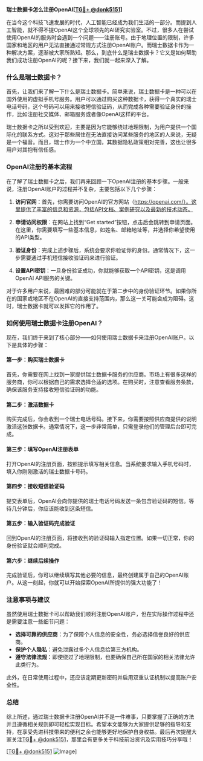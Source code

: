 **瑞士数据卡怎么注册OpenAI[[TG💪+ @donk5151](https://t.me/s/donk5151)]**

在当今这个科技飞速发展的时代，人工智能已经成为我们生活的一部分。而提到人工智能，就不得不提OpenAI这个全球领先的AI研究实验室。不过，很多人在尝试使用OpenAI的服务时会遇到一个问题——注册账号。由于地理位置的限制，许多国家和地区的用户无法直接通过常规方式注册OpenAI账户。而瑞士数据卡作为一种解决方案，逐渐被大家所熟知。那么，到底什么是瑞士数据卡？它又是如何帮助我们成功注册OpenAI的呢？接下来，我们就一起来深入了解。

### 什么是瑞士数据卡？

首先，让我们来了解一下什么是瑞士数据卡。简单来说，瑞士数据卡是一种可以在国外使用的虚拟手机号服务。用户可以通过购买这种数据卡，获得一个真实的瑞士电话号码，这个号码可以用来接收短信验证码，从而完成各种需要验证身份的操作，比如注册社交媒体、邮箱服务或者像OpenAI这样的平台。

瑞士数据卡之所以受到欢迎，主要是因为它能够绕过地理限制，为用户提供一个国际化的联系方式。这对于那些居住在无法直接访问某些服务的地区的人来说，无疑是一个福音。而且，瑞士作为一个中立国，其数据隐私政策相对完善，这也让很多用户对其抱有信任感。

### OpenAI注册的基本流程

在了解了瑞士数据卡之后，我们再来回顾一下OpenAI注册的基本步骤。一般来说，注册OpenAI账户的过程并不复杂，主要包括以下几个步骤：

1. **访问官网**：首先，你需要访问OpenAI的官方网站（https://openai.com/）。这里提供了丰富的信息和资源，包括API文档、案例研究以及最新的技术动态。

2. **申请访问权限**：在网站上找到“Get started”按钮，点击后会跳转到申请页面。在这里，你需要填写一些基本信息，如姓名、邮箱地址等，并选择你希望使用的API类型。

3. **验证身份**：完成上述步骤后，系统会要求你验证你的身份。通常情况下，这一步需要通过手机短信接收验证码来进行验证。

4. **设置API密钥**：一旦身份验证成功，你就能够获取一个API密钥，这是调用OpenAI API服务的关键。

对于许多用户来说，最困难的部分可能就在于第二步中的身份验证环节。如果你所在的国家或地区不在OpenAI的直接支持范围内，那么这一关可能会成为阻碍。这时，瑞士数据卡就可以发挥它的作用了。

### 如何使用瑞士数据卡注册OpenAI？

现在，我们终于来到了核心部分——如何使用瑞士数据卡来注册OpenAI账户。以下是具体的步骤：

#### 第一步：购买瑞士数据卡

首先，你需要在网上找到一家提供瑞士数据卡服务的供应商。市场上有很多这样的服务商，你可以根据自己的需求选择合适的选项。在购买时，注意查看服务条款，确保该服务支持接收短信验证码的功能。

#### 第二步：激活数据卡

购买完成后，你会收到一个瑞士电话号码。接下来，你需要按照供应商提供的说明激活这张数据卡。通常情况下，这一步非常简单，只需登录他们的管理后台即可完成。

#### 第三步：填写OpenAI注册表单

打开OpenAI的注册页面，按照提示填写相关信息。当系统要求输入手机号码时，填入你刚刚激活的瑞士数据卡号码。

#### 第四步：接收短信验证码

提交表单后，OpenAI会向你提供的瑞士电话号码发送一条包含验证码的短信。等待几分钟后，你应该能收到这条短信。

#### 第五步：输入验证码完成验证

回到OpenAI的注册页面，将接收到的验证码输入指定位置。如果一切正常，你的身份验证就会顺利完成。

#### 第六步：继续后续操作

完成验证后，你可以继续填写其他必要的信息，最终创建属于自己的OpenAI账户。从这一刻起，你就可以开始探索OpenAI所提供的强大功能了！

### 注意事项与建议

虽然使用瑞士数据卡可以帮助我们顺利注册OpenAI账户，但在实际操作过程中还是需要注意一些细节问题：

- **选择可靠的供应商**：为了保障个人信息的安全性，务必选择信誉良好的供应商。
- **保护个人隐私**：避免泄露过多个人信息给第三方机构。
- **遵守法律法规**：即使绕过了地理限制，也要确保自己所在国家的相关法律允许此类行为。

此外，在日常使用过程中，还应该定期更新密码并启用双重认证机制以提高账户安全性。

### 总结

综上所述，通过瑞士数据卡注册OpenAI并不是一件难事，只要掌握了正确的方法并且遵循相关规则即可轻松实现目标。希望本文能够为大家提供足够的指导和支持，在享受先进科技带来的便利之余也能够更好地保护自身权益。最后再次提醒大家关注[TG💪+ @donk5151](https://t.me/s/donk5151)，那里会有更多关于科技前沿资讯及实用技巧分享哦！

[[TG💪+ @donk5151](https://t.me/s/donk5151) ![Image](https://i.postimg.cc/rwNCRYN7/Snipaste-2025-04-30-17-27-05.png)]